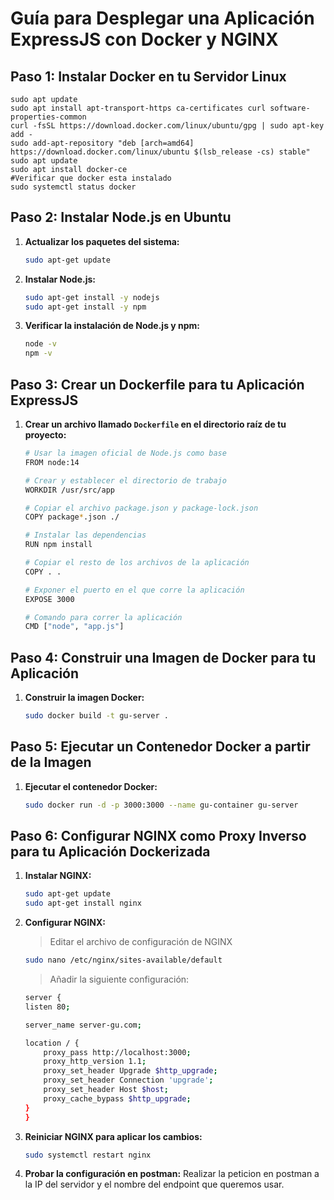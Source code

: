 # Guía para Desplegar una Aplicación ExpressJS con Docker y NGINX

## Paso 1: Instalar Docker en tu Servidor Linux
	sudo apt update
	sudo apt install apt-transport-https ca-certificates curl software-properties-common
	curl -fsSL https://download.docker.com/linux/ubuntu/gpg | sudo apt-key add -
	sudo add-apt-repository "deb [arch=amd64] https://download.docker.com/linux/ubuntu $(lsb_release -cs) stable"
	sudo apt update
	sudo apt install docker-ce
 	#Verificar que docker esta instalado
 	sudo systemctl status docker
## Paso 2: Instalar Node.js en Ubuntu
1. **Actualizar los paquetes del sistema:**
	```bash
	sudo apt-get update
1. **Instalar Node.js:**
	```bash
	sudo apt-get install -y nodejs 
	sudo apt-get install -y npm
1. **Verificar la instalación de Node.js y npm:**
	```bash
	node -v 
	npm -v
## Paso 3: Crear un Dockerfile para tu Aplicación ExpressJS
1. **Crear un archivo llamado `Dockerfile` en el directorio raíz de tu proyecto:**
	```bash
	# Usar la imagen oficial de Node.js como base
	FROM node:14

	# Crear y establecer el directorio de trabajo
	WORKDIR /usr/src/app

	# Copiar el archivo package.json y package-lock.json
	COPY package*.json ./

	# Instalar las dependencias
	RUN npm install

	# Copiar el resto de los archivos de la aplicación
	COPY . .

	# Exponer el puerto en el que corre la aplicación
	EXPOSE 3000

	# Comando para correr la aplicación
	CMD ["node", "app.js"]
## Paso 4: Construir una Imagen de Docker para tu Aplicación
1. **Construir la imagen Docker:**
	```bash
	sudo docker build -t gu-server .
## Paso 5: Ejecutar un Contenedor Docker a partir de la Imagen
1. **Ejecutar el contenedor Docker:**
	```bash
	sudo docker run -d -p 3000:3000 --name gu-container gu-server
## Paso 6: Configurar NGINX como Proxy Inverso para tu Aplicación Dockerizada
1. **Instalar NGINX:**
	```bash
	sudo apt-get update 
	sudo apt-get install nginx
2. **Configurar NGINX:**

	> Editar el archivo de configuración de NGINX

	```bash
	sudo nano /etc/nginx/sites-available/default
	```
	> Añadir la siguiente configuración:
	```bash
	server {
    listen 80;

    server_name server-gu.com;

    location / {
        proxy_pass http://localhost:3000;
        proxy_http_version 1.1;
        proxy_set_header Upgrade $http_upgrade;
        proxy_set_header Connection 'upgrade';
        proxy_set_header Host $host;
        proxy_cache_bypass $http_upgrade;
    }
	}
	```
3. **Reiniciar NGINX para aplicar los cambios:**
	```bash
	sudo systemctl restart nginx
3. **Probar la configuración en postman:**
	Realizar la peticion en postman a la IP del servidor y el nombre del endpoint que queremos usar.
